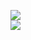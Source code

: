 [![](https://img.shields.io/badge/Made%20With-Github%20Spray-lightgrey.svg?style=for-the-badge&logo=github)](https://github.com/Annihil/github-spray#7163)  
[![](https://i.imgur.com/2DrTn0Z.gif)](https://github.com/Annihil/github-spray)